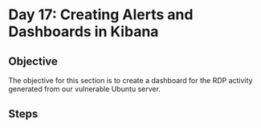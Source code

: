 # Day 17: Creating Alerts and Dashboards in Kibana
## Objective
The objective for this section is to create a dashboard for the RDP activity generated from our vulnerable Ubuntu server.
## Steps
